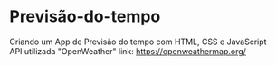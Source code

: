 # Previsão-do-tempo
Criando um App de Previsão do tempo com HTML, CSS e JavaScript <br>
API utilizada "OpenWeather" link: https://openweathermap.org/
